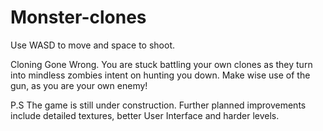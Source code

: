 # Monster-clones
Use WASD to move and space to shoot.

Cloning Gone Wrong. You are stuck battling your own clones as they turn into mindless zombies intent on hunting you down. Make wise use of the gun, as you are your own enemy!

P.S The game is still under construction. Further planned improvements include detailed textures, better User Interface and harder levels.
